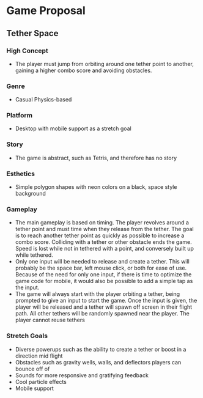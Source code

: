 # Game Proposal

## Tether Space

### High Concept
* The player must jump from orbiting around one tether point to another, gaining a higher combo score and avoiding obstacles.

### Genre
* Casual Physics-based

### Platform
*	Desktop with mobile support as a stretch goal

### Story
*	The game is abstract, such as Tetris, and therefore has no story

### Esthetics
*	Simple polygon shapes with neon colors on a black, space style background

### Gameplay
*	The main gameplay is based on timing. The player revolves around a tether point and must time when they release from the tether. The goal is to reach another tether point as quickly as possible to increase a combo score. Colliding with a tether or other obstacle ends the game. Speed is lost while not in tethered with a point, and conversely built up while tethered.
*	Only one input will be needed to release and create a tether. This will probably be the space bar, left mouse click, or both for ease of use. Because of the need for only one input, if there is time to optimize the game code for mobile, it would also be possible to add a simple tap as the input.
*	The game will always start with the player orbiting a tether, being prompted to give an input to start the game. Once the input is given, the player will be released and a tether will spawn off screen in their flight path. All other tethers will be randomly spawned near the player. The player cannot reuse tethers

### Stretch Goals
*	Diverse powerups such as the ability to create a tether or boost in a direction mid flight
*	Obstacles such as gravity wells, walls, and deflectors players can bounce off of
*	Sounds for more responsive and gratifying feedback
*	Cool particle effects
*	Mobile support
